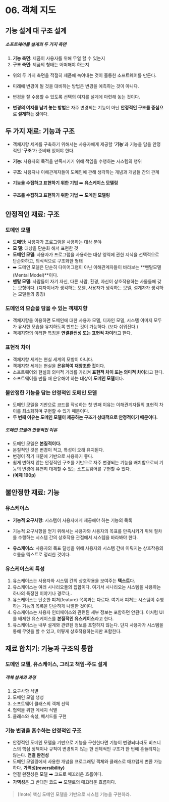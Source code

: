# 06. 객체 지도

## 기능 설계 대 구조 설계

##### 소프트웨어를 설계의 두 가지 측면

1. **기능 측면**: 제품이 사용자를 위해 무얼 할 수 있는지
2. **구조 측면**: 제품의 형태는 어떠해야 하는지

- 위의 두 가지 측면을 적절히 제품에 녹여내는 것이 훌륭한 소프트웨어를 만든다.

- 미래에 변경이 될 것을 대비하는 방법은 변경을 예측하는 것이 아니다.
- 변경을 잘 수용할 수 있도록 선택의 여지를 설계에 마련해 놓는 것이다.
- **변경의 여지를 남겨 놓는 방법**은 자주 변경되는 기능이 아닌 **안정적인 구조를 중심으로 설계하는 것**이다.

## 두 가지 재료: 기능과 구조

- 객체지향 세계를 구축하기 위해서는 사용자에게 제공할 '**기능**'과 기능을 담을 안정적인 '**구조**'가 준비돼 있어야 한다.

- **기능**: 사용자의 목적을 만족시키기 위해 책임을 수행하는 시스템의 행위
- **구조**: 사용자나 이해관계자들이 도메인에 관해 생각하는 개념과 개념들 간의 관계

- **기능을 수집하고 표현하기 위한 기법** ➡️ **유스케이스 모델링**
- **구조를 수집하고 표현하기 위한 기법** ➡️ **도메인 모델링**

## 안정적인 재료: 구조

### 도메인 모델

- **도메인**: 사용자가 프로그램을 사용하는 대상 분야
- **모 델**: 대상을 단순화 해서 표현한 것
- **도메인 모델**: 사용자가 프로그램을 사용하는 대상 영역에 관한 지식을 선택적으로 단순화하고, 의식적으로 구조화한 형태
- ➡️ 도메인 모델은 단순히 다이어그램이 아닌 이해관계자들이 바라보는 **멘탈모델(Mental Model)**이다.
- **멘탈 모델**: 사람들이 자기 자신, 다른 사람, 환경, 자신이 상호작용하는 사물들에 갖는 모형이다. (디자이너가 생각하는 모델, 사용자가 생각하는 모델, 설계자가 생각하는 모델들의 총칭)

### 도메인의 모습을 담을 수 있는 객체지향

- 객체지향을 이용하면 도메인에 대한 사용자 모델, 디자인 모델, 시스템 이미지 모두가 유사한 모습을 유지하도록 만드는 것이 가능하다. (보다 쉬워진다.)
- 객체지향의 이러한 특징을 **연결완전성 또는 표현적 차이**라고 한다.

### 표현적 차이

- 객체지향 세계는 현실 세계의 모방이 아니다.
- 객체지향 세계는 현실을 **은유하여 재창조한 것**이다.
- 소프트웨어와 현실의 의미적 거리를 가리켜 **표현적 차이 또는 의미적 차이**라고 한다.
- 소프트웨어를 만들 때 은유해야 하는 대상이 **도메인 모델**이다.

### 불안정한 기능을 담는 안정적인 도메인 모델

- 도메인 모델을 기반으로 코드를 작성하는 첫 번째 이유는 이해관계자들의 표현적 차이를 최소화하며 구현할 수 있기 때문이다.
- **두 번째 이유는 도메인 모델이 제공하는 구조가 상대적으로 안정적이기 때문이다.**

##### 도메인 모델이 안정적인 이유

- 도메인 모델은 **본질적이다.**
- 본질적인 것은 변경이 적고, 특성이 오래 유지된다.
- 변경이 적기 때문에 기반으로 사용하기 좋다.
- 쉽게 변하지 않는 안정적인 구조를 기반으로 자주 변경되는 기능을 배치함으로써 기능의 변경에 유연히 대체할 수 있는 소프트웨어를 구현할 수 있다.
- **(예제 190p)**

## 불안정한 재료: 기능

### 유스케이스

- **기능적 요구사항**: 시스템이 사용자에게 제공해야 하는 기능의 목록
- 기능적 요구사항을 얻기 위해서는 사용자와 사용자의 목표를 만족시키기 위해 절차를 수행하는 시스템 간의 상호작용 관점에서 시스템을 바라봐야 한다.

- **유스케이스**: 사용자의 목표 달성을 위해 사용자와 시스템 간에 이뤄지는 상호작용의 흐름을 텍스트로 정리한 것이다.

### 유스케이스의 특성

1. 유스케이스는 사용자와 시스템 간의 상호작용을 보여주는 **텍스트**다.
2. 유스케이스는 여러 시나리오들의 집합이다. 여기서 시나리오는 시스템을 사용하는 하나의 특정한 이야기나 경로다,.
3. 유스케이스는 단순한 피처(feature) 목록과는 다르다. 여기서 피처는 시스템이 수행하는 기능의 목록을 단순하게 나열한 것이다.
4. 유스케이스는 사용자 인터페이스와 관련된 세부 정보는 포함하면 안된다. 이처럼 UI를 배제한 유스케이스를 **본질적인 유스케이스**라고 한다.
5. 유스케이스는 내부 설계와 관련된 정보를 포함하지 않는다. 단지 사용자가 시스템을 통해 무엇을 할 수 있고, 어떻게 상호작용하는지만 포함한다.

## 재료 합치기: 기능과 구조의 통합

### 도메인 모델, 유스케이스, 그리고 책임-주도 설계

##### 객체 설계의 과정

1. 요구사항 식별
2. 도메인 모델 생성
3. 소프트웨어 클래스의 객체 선택
4. 협력을 위한 메세지 식별
5. 클래스와 속성, 메서드를 구현

### 기능 변경을 흡수하는 안정적인 구조

- 안정적인 도메인 모델을 기반으로 기능을 구현한다면 기능이 변경되더라도 비즈니스의 핵심 정책이나 규칙이 변경되지 않는 한 전체적인 구조가 한 번에 흔들리지는 않는다.
  **연결 완전성**
- 도메인 모델링에서 사용한 개념을 프로그래밍 객체와 클래스로 매끄럽게 변환 가능하다.
  **가역성(reversibility)**
- 연결 완전성은 모델 ➡️ 코드로 매끄러운 흐름이다.
- **가역성**은 그 반대인 코드 ➡️ 모델로의 매끄러운 흐름이다.

> [!note] 핵심
> 도메인 모델을 기반으로 시스템 기능을 구현하라.


